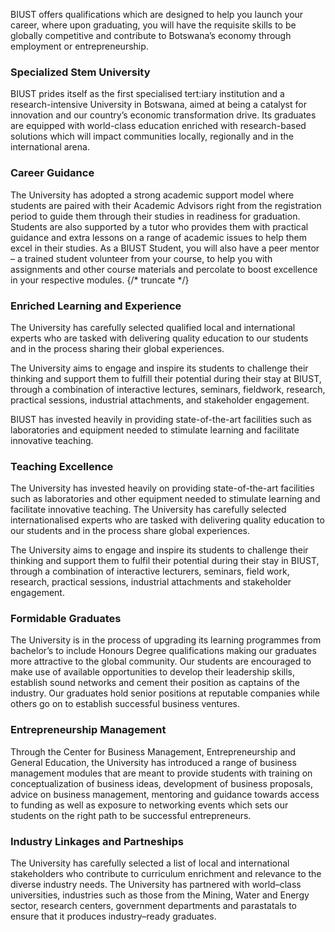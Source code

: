 
BIUST offers qualifications which are designed to help you launch your career, where upon graduating, you will have the requisite skills to be globally competitive and contribute to Botswana’s economy through employment or entrepreneurship.


### Specialized Stem University
BIUST prides itself as the first specialised tert:iary institution and a research-intensive University in Botswana, aimed at being a catalyst for innovation and our country’s economic transformation drive. Its graduates are equipped with world-class education enriched with research-based solutions which will impact communities locally, regionally and in the international arena.
### Career Guidance
The University has adopted a strong academic support model where students are paired with their Academic Advisors right from the registration period to guide them through their studies in readiness for graduation. Students are also supported by a tutor who provides them with practical guidance and extra lessons on a range of academic issues to help them excel in their studies. As a BIUST Student, you will also have a peer mentor – a trained student volunteer from your course, to help you with assignments and other course materials and percolate to boost excellence in your respective modules. 
{/* truncate */}

### Enriched Learning and Experience
The University has carefully selected qualified local and international experts who are tasked with delivering quality education to our students and in the process sharing their global experiences.

The University aims to engage and inspire its students to challenge their thinking and support them to fulfill their potential during their stay at BIUST, through a combination of interactive lectures, seminars, fieldwork, research, practical sessions, industrial attachments, and stakeholder engagement.

BIUST has invested heavily in providing state-of-the-art facilities such as laboratories and equipment needed to stimulate learning and facilitate innovative teaching.


### Teaching Excellence
The University has invested heavily on providing state-of-the-art facilities such as laboratories and other equipment needed to stimulate learning and facilitate innovative teaching. The University has carefully selected internationalised experts who are tasked with delivering quality education to our students and in the process share global experiences.

The University aims to engage and inspire its students to challenge their thinking and support them to fulfil their potential during their stay in BIUST, through a combination of interactive lecturers, seminars, field work, research, practical sessions, industrial attachments and stakeholder engagement.


### Formidable Graduates
The University is in the process of upgrading its learning programmes from bachelor’s to include Honours Degree qualifications making our graduates more attractive to the global community. Our students are encouraged to make use of available opportunities to develop their leadership skills, establish sound networks and cement their position as captains of the industry. Our graduates hold senior positions at reputable companies while others go on to establish successful business ventures.


### Entrepreneurship Management
Through the Center for Business Management, Entrepreneurship and General Education, the University has introduced a range of business management modules that are meant to provide students with training on conceptualization of business ideas, development of business proposals, advice on business management, mentoring and guidance towards access to funding as well as exposure to networking events which sets our students on the right path to be successful entrepreneurs.


### Industry Linkages and Partneships
The University has carefully selected a list of local and international stakeholders who contribute to curriculum enrichment and relevance to the diverse industry needs. The University has partnered with world–class universities, industries such as those from the Mining, Water and Energy sector, research centers, government departments and parastatals to ensure that it produces industry–ready graduates.